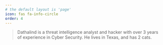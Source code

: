 ```yaml
---
# the default layout is 'page'
icon: fas fa-info-circle
order: 4
---
```


> Dathalind is a threat intelligence analyst and hacker with over 3 years of experience in Cyber Security. He lives in Texas, and has 2 cats.
